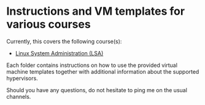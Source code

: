 # Instructions and VM templates for various courses

Currently, this covers the following course(s):

- [Linux System Administration (LSA)](lsa/README.md)

Each folder contains instructions on how to use the provided virtual machine templates together with additional information about the supported hypervisors.

Should you have any questions, do not hesitate to ping me on the usual channels.
